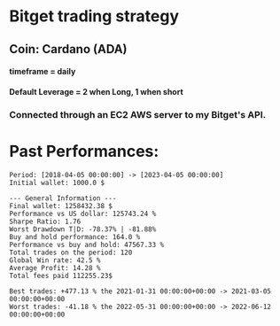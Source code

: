 # Bitget trading strategy  

## Coin: Cardano (ADA)

#### timeframe = daily   
#### Default Leverage = 2 when Long, 1 when short
### Connected through an EC2 AWS server to my Bitget's API.   

# Past Performances:
```
Period: [2018-04-05 00:00:00] -> [2023-04-05 00:00:00]
Initial wallet: 1000.0 $

--- General Information ---
Final wallet: 1258432.38 $
Performance vs US dollar: 125743.24 %
Sharpe Ratio: 1.76
Worst Drawdown T|D: -78.37% | -81.88%
Buy and hold performance: 164.0 %
Performance vs buy and hold: 47567.33 %
Total trades on the period: 120
Global Win rate: 42.5 %
Average Profit: 14.28 %
Total fees paid 112255.23$

Best trades: +477.13 % the 2021-01-31 00:00:00+00:00 -> 2021-03-05 00:00:00+00:00
Worst trades: -41.18 % the 2022-05-31 00:00:00+00:00 -> 2022-06-12 00:00:00+00:00
```